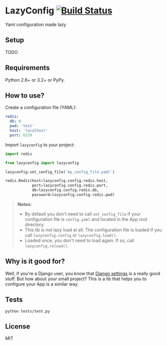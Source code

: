 # LazyConfig [![Build Status](https://travis-ci.org/alexandrevicenzi/lazyconfig.svg?branch=master)](https://travis-ci.org/alexandrevicenzi/lazyconfig)

Yaml configuration made lazy

## Setup

TODO

## Requirements

Python 2.6+ or 3.2+ or PyPy.

## How to use?

Create a configuration file (YAML):

```yaml
redis:
  db: 0
  pwd: 'test'
  host: 'localhost'
  port: 6379
```

Import `lazyconfig` to your project:

```python
import redis

from lazyconfig import lazyconfig

lazyconfig.set_config_file('my_config_file.yaml')

redis.Redis(host=lazyconfig.config.redis.host,
            port=lazyconfig.config.redis.port,
            db=lazyconfig.config.redis.db,
            password=lazyconfig.config.redis.pwd)
```

> **Notes:**
> - By default you don't need to call `set_config_file` if your configuration file is `config.yaml` and located in the App root directory.
> - This lib is not lazy load at all. The configuration file is loaded if you call `lazyconfig.config` or `lazyconfig.load()`.
> - Loaded once, you don't need to load again. If so, call `lazyconfig.reload()`.

## Why is it good for?

Well, if you're a Django user, you know that [Django settings](https://docs.djangoproject.com/en/1.8/topics/settings/) is a really good stuff.
But how about your small project? This is a lib that helps you to configure your App is a similar way.

## Tests

`python tests/test.py`

## License

MIT
